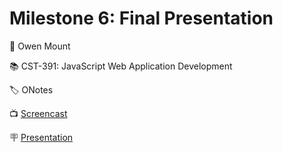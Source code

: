 # Milestone 6: Final Presentation
👤 Owen Mount

📚 CST-391: JavaScript Web Application Development

🏷️ ONotes

📺 [Screencast](h[ttps://mygcuedu6961-my.sharepoint.com/personal/omount_my_gcu_edu/_layouts/15/stream.aspx?id=/personal/omount_my_gcu_edu/Documents/Milestone%206%20CST-391.webm&nav=%7B%22defaultNavPanel%22:%7B%22pluginName%22:%22MediaSettingsLayer%22%7D%7D](https://mygcuedu6961-my.sharepoint.com/:v:/g/personal/omount_my_gcu_edu/EacIiPxkmFhGslps4_7PYbkBfaNaHEpircR5FWfgQklGAg?e=VhVroH&nav=eyJyZWZlcnJhbEluZm8iOnsicmVmZXJyYWxBcHAiOiJTdHJlYW1XZWJBcHAiLCJyZWZlcnJhbFZpZXciOiJTaGFyZURpYWxvZy1MaW5rIiwicmVmZXJyYWxBcHBQbGF0Zm9ybSI6IldlYiIsInJlZmVycmFsTW9kZSI6InZpZXcifX0%3D))

🪧 [Presentation](milestone6.pdf)
